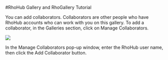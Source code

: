 #RhoHub Gallery and RhoGallery Tutorial

You can add collaborators. Collaborators are other people who have RhoHub accounts who can work with you on this gallery. To add a collaborator, in the Galleries section, click on Manage Collaborators.

<img src="http://rhodocs.s3.amazonaws.com/rhohub-rhogallery/manage-collaborators-link.jpg"/>

In the Manage Collaborators pop-up window, enter the RhoHub user name, then click the Add Collaborator button.